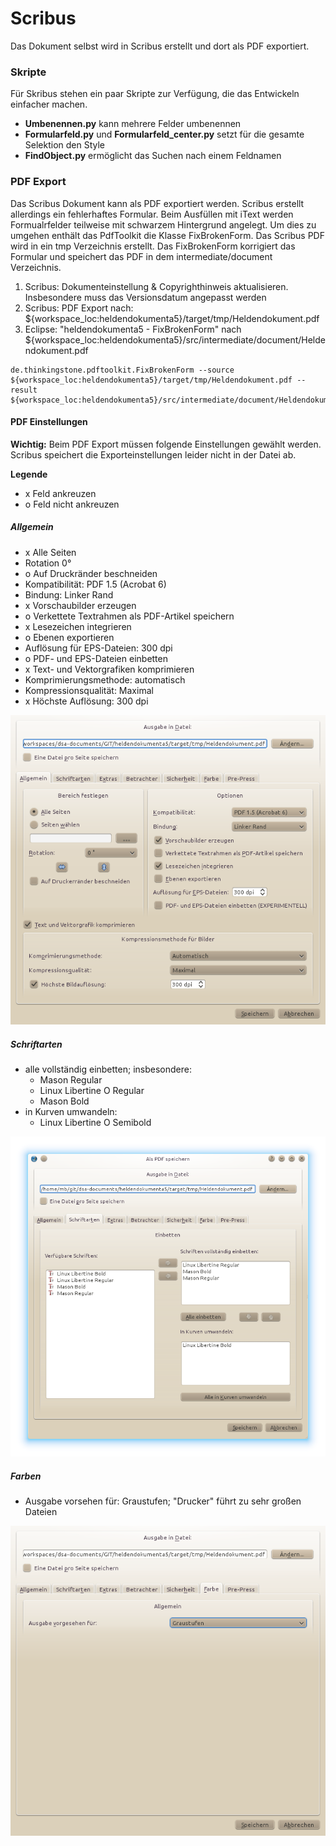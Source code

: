 # Scribus

Das Dokument selbst wird in Scribus erstellt und dort als PDF exportiert. 

### Skripte

Für Skribus stehen ein paar Skripte zur Verfügung, die das Entwickeln einfacher machen.

* **Umbenennen.py** kann mehrere Felder umbenennen
* **Formularfeld.py** und **Formularfeld_center.py** setzt für die gesamte Selektion den Style
* **FindObject.py** ermöglicht das Suchen nach einem Feldnamen

### PDF Export

Das Scribus Dokument kann als PDF exportiert werden. Scribus erstellt allerdings ein fehlerhaftes Formular. 
Beim Ausfüllen mit iText werden Formualrfelder teilweise mit schwarzem Hintergrund angelegt.
Um dies zu umgehen enthält das PdfToolkit die Klasse FixBrokenForm. Das Scribus PDF wird in ein tmp Verzeichnis erstellt.
Das FixBrokenForm korrigiert das Formular und speichert das PDF in dem intermediate/document Verzeichnis.

1. Scribus: Dokumenteinstellung & Copyrighthinweis aktualisieren.
   Insbesondere muss das Versionsdatum angepasst werden
2. Scribus: PDF Export nach: ${workspace_loc:heldendokumenta5}/target/tmp/Heldendokument.pdf
3. Eclipse: "heldendokumenta5 - FixBrokenForm" nach ${workspace_loc:heldendokumenta5}/src/intermediate/document/Heldendokument.pdf

```
de.thinkingstone.pdftoolkit.FixBrokenForm --source ${workspace_loc:heldendokumenta5}/target/tmp/Heldendokument.pdf --result ${workspace_loc:heldendokumenta5}/src/intermediate/document/Heldendokument.pdf
```

#### PDF Einstellungen

**Wichtig:** Beim PDF Export müssen folgende Einstellungen gewählt werden. 
Scribus speichert die Exporteinstellungen leider nicht in der Datei ab. 

**Legende**

* x Feld ankreuzen
* o Feld nicht ankreuzen

##### Allgemein
* x Alle Seiten
* Rotation 0°
* o Auf Druckränder beschneiden
* Kompatibilität: PDF 1.5 (Acrobat 6)
* Bindung: Linker Rand
* x Vorschaubilder erzeugen
* o Verkettete Textrahmen als PDF-Artikel speichern
* x Lesezeichen integrieren
* o Ebenen exportieren
* Auflösung für EPS-Dateien: 300 dpi
* o PDF- und EPS-Dateien einbetten
* x Text- und Vektorgrafiken komprimieren 
* Komprimierungsmethode: automatisch
* Kompressionsqualität: Maximal
* x Höchste Auflösung: 300 dpi

![Allgemein](images/scribus/allgemein.png "Allgemein")

##### Schriftarten

* alle vollständig einbetten; insbesondere:
    * Mason Regular
    * Linux Libertine O Regular
    * Mason Bold
* in Kurven umwandeln:
    * Linux Libertine O Semibold

![Schriftarten](images/scribus/schriftarten.png "Schriftarten")

##### Farben

* Ausgabe vorsehen für: Graustufen; "Drucker" führt zu sehr großen Dateien

![Farben](images/scribus/farben.png "Farben")
